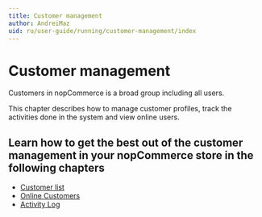 ```yaml
---
title: Customer management
author: AndreiMaz
uid: ru/user-guide/running/customer-management/index
---
```

# Customer management

Customers in nopCommerce is a broad group including all users.

This chapter describes how to manage customer profiles, track the activities done in the system and view online users.

## Learn how to get the best out of the customer management in your nopCommerce store in the following chapters

* [Customer list](xref:ru/user-guide/running/customer-management/customer-list)
* [Online Customers](xref:ru/user-guide/running/customer-management/online-customers)
* [Activity Log](xref:ru/user-guide/running/customer-management/activity-log)
